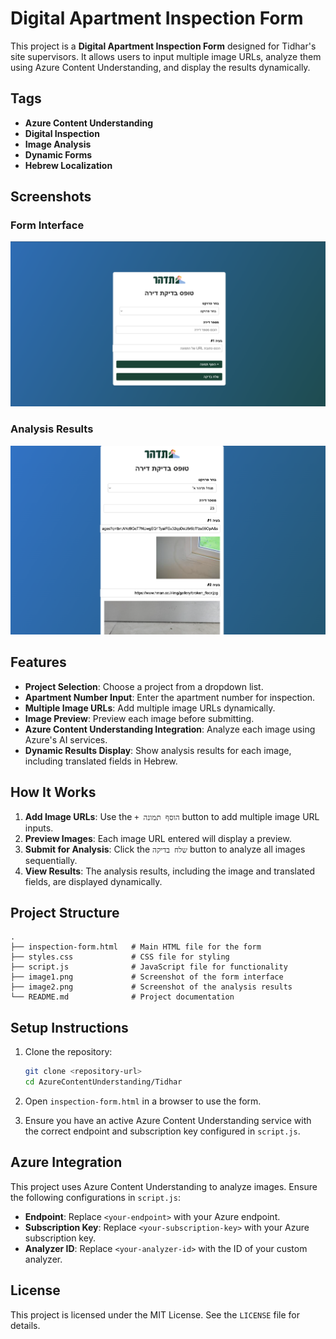 # Digital Apartment Inspection Form

This project is a **Digital Apartment Inspection Form** designed for Tidhar's site supervisors. It allows users to input multiple image URLs, analyze them using Azure Content Understanding, and display the results dynamically.

## Tags

- **Azure Content Understanding**
- **Digital Inspection**
- **Image Analysis**
- **Dynamic Forms**
- **Hebrew Localization**

## Screenshots

### Form Interface
![Form Interface](./image1.png)

### Analysis Results
![Analysis Results](./image2.png)


## Features

- **Project Selection**: Choose a project from a dropdown list.
- **Apartment Number Input**: Enter the apartment number for inspection.
- **Multiple Image URLs**: Add multiple image URLs dynamically.
- **Image Preview**: Preview each image before submitting.
- **Azure Content Understanding Integration**: Analyze each image using Azure's AI services.
- **Dynamic Results Display**: Show analysis results for each image, including translated fields in Hebrew.

## How It Works

1. **Add Image URLs**: Use the `+ הוסף תמונה` button to add multiple image URL inputs.
2. **Preview Images**: Each image URL entered will display a preview.
3. **Submit for Analysis**: Click the `שלח בדיקה` button to analyze all images sequentially.
4. **View Results**: The analysis results, including the image and translated fields, are displayed dynamically.

## Project Structure

```
.
├── inspection-form.html   # Main HTML file for the form
├── styles.css             # CSS file for styling
├── script.js              # JavaScript file for functionality
├── image1.png             # Screenshot of the form interface
├── image2.png             # Screenshot of the analysis results
└── README.md              # Project documentation
```

## Setup Instructions

1. Clone the repository:
   ```bash
   git clone <repository-url>
   cd AzureContentUnderstanding/Tidhar
   ```

2. Open `inspection-form.html` in a browser to use the form.

3. Ensure you have an active Azure Content Understanding service with the correct endpoint and subscription key configured in `script.js`.

## Azure Integration

This project uses Azure Content Understanding to analyze images. Ensure the following configurations in `script.js`:

- **Endpoint**: Replace `<your-endpoint>` with your Azure endpoint.
- **Subscription Key**: Replace `<your-subscription-key>` with your Azure subscription key.
- **Analyzer ID**: Replace `<your-analyzer-id>` with the ID of your custom analyzer.

## License

This project is licensed under the MIT License. See the `LICENSE` file for details.
